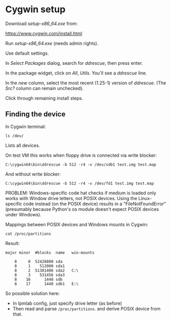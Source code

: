 # Cygwin setup

Download *setup-x86_64.exe* from:

<https://www.cygwin.com/install.html>

Run *setup-x86_64.exe* (needs admin rights).

Use default settings.

In *Select Packages* dialog, search for *ddrescue*, then press enter.

In the package widget, click on *All*, *Utils*. You'll see a *ddrescue* line.

In the *new* column, select the most recent (1.25-1) version of *ddrescue*. (The *Src?* column can remain unchecked).

Click through remaining install steps.

## Finding the device

In Cygwin terminal:

```
ls /dev/
```

Lists all devices.

On test VM this works when floppy drive is connected via write blocker:

```
C:\cygwin64\bin\ddrescue -b 512 -r4 -v /dev/sdb1 test.img test.map
```

And without write blocker:

```
C:\cygwin64\bin\ddrescue -b 512 -r4 -v /dev/fd1 test.img test.map
```

PROBLEM: Windows-specific code hat checks if medium is loaded only works with Window drive letters, not POSIX devices. Using the Linux-specific code instead (on the POSIX device) results in a "FileNotFoundError" (presumably because Python's os module doesn't expect POSIX devices under Windows). 


Mappings between POSIX devices and Windows mounts in Cygwin:

```
cat /proc/partitions
```

Result:

```
major minor  #blocks  name   win-mounts

    8     0  52428800 sda
    8     1    512000 sda1
    8     2  51381406 sda2   C:\
    8     3    531456 sda3
    8    16      1440 sdb
    8    17      1440 sdb1   E:\
```

So possible solution here:

- In Ipmlab config, just specify drive letter (as before)
- Then read and parse `/proc/partitions`. and derive POSIX device from that.
